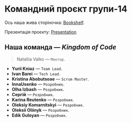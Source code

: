 # Командний проєкт групи-14

Ось наша жива сторіночка:
[Bookshelf](https://yuriikniaz.github.io/bookshelf-team-project/).

Презентація проєкту: [Presentation]()

## Наша команда — **_Kingdom of Code_**

> Nataliia Valko — `Ментор`.

- **Yurii Kniaz** — `Team Lead`.
- **Ivan Barei** — `Tech Lead`.
- **Kristina Abobutsoae** — `Scrum Master`.
- **InnaUsenko** — `Розробник`.
- **Olha Izbash** — `Розробник`.
- **Сергій** — `Розробник`.
- **Karina Reutenko** — `Розробник`.
- **Oleksiy Komarnitskyi** — `Розробник`.
- **Oleksii Oliinyk** — `Розробник`.
- **Edik Guloyan** — `Розробник`.
